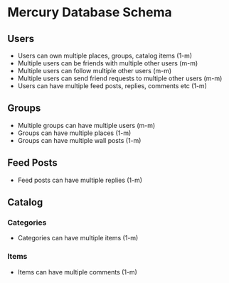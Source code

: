 # **Mercury Database Schema**

## Users

- Users can own multiple places, groups, catalog items (1-m)
- Multiple users can be friends with multiple other users (m-m)
- Multiple users can follow multiple other users (m-m)
- Multiple users can send friend requests to multiple other users (m-m)
- Users can have multiple feed posts, replies, comments etc (1-m)

## Groups

- Multiple groups can have multiple users (m-m)
- Groups can have multiple places (1-m)
- Groups can have multiple wall posts (1-m)

## Feed Posts

- Feed posts can have multiple replies (1-m)

## **Catalog**

### Categories

- Categories can have multiple items (1-m)

### Items

- Items can have multiple comments (1-m)
